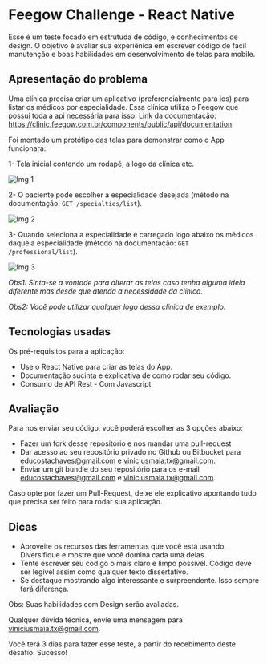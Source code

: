 # Feegow Challenge - React Native

Esse é um teste focado em estrutuda de código, e conhecimentos de design. O objetivo é avaliar sua experiênica em escrever código de fácil manutenção e boas habilidades em desenvolvimento de telas para mobile.

## Apresentação do problema

Uma clínica precisa criar um aplicativo (preferencialmente para ios) para listar os médicos por especialidade. Essa clínica utiliza o Feegow que possui toda a api necessária para isso. Link da documentação: https://clinic.feegow.com.br/components/public/api/documentation.

Foi montado um protótipo das telas para demonstrar como o App funcionará:

1- Tela inicial contendo um rodapé, a logo da clínica etc.

![Img 1](https://image.prntscr.com/image/GQje3GIqSoCn71_8GG1cIg.png "Img 1")

2- O paciente pode escolher a especialidade desejada (método na documentação: `GET /specialties/list`).
 
![Img 2](https://image.prntscr.com/image/psvFBx14R5GxsJA3-euYsw.png "Img 3")

3- Quando seleciona a especialidade é carregado logo abaixo os médicos daquela especialidade (método na documentação: `GET /professional/list`).

![Img 3](https://image.prntscr.com/image/oDI7JRRXTTWuoPV1E70t6Q.png "Img 3")

_Obs1: Sinta-se a vontade para alterar as telas caso tenha alguma ideia diferente mas desde que atenda a necessidade da clínica._

_Obs2: Você pode utilizar qualquer logo dessa clínica de exemplo._


## Tecnologias usadas

Os pré-requisitos para a aplicação:

- Use o React Native para criar as telas do App.
- Documentação sucinta e explicativa de como rodar seu código.
- Consumo de API Rest - Com Javascript

## Avaliação

Para nos enviar seu código, você poderá escolher as 3 opções abaixo:

- Fazer um fork desse repositório e nos mandar uma pull-request
- Dar acesso ao seu repositório privado no Github ou Bitbucket para educostachaves@gmail.com e  viniciusmaia.tx@gmail.com.
- Enviar um git bundle do seu repositório para os e-mail educostachaves@gmail.com e viniciusmaia.tx@gmail.com.

Caso opte por fazer um Pull-Request, deixe ele explicativo apontando tudo que precisa ser feito para rodar sua aplicação. 

## Dicas

- Aproveite os recursos das ferramentas que você está usando. Diversifique e mostre que você domina cada uma delas.
- Tente escrever seu codigo o mais claro e limpo possível. Código deve ser legível assim como qualquer texto dissertativo.
- Se destaque mostrando algo interessante e surpreendente. Isso sempre fará diferença.

Obs: Suas habilidades com Design serão avaliadas.

Qualquer dúvida técnica, envie uma mensagem para viniciusmaia.tx@gmail.com.

Você terá 3 dias para fazer esse teste, a partir do recebimento deste desafio. Sucesso!
